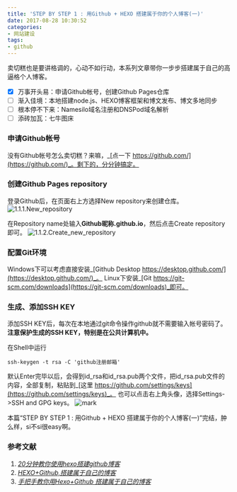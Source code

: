 ```yaml
---
title: 'STEP BY STEP 1 : 用Github + HEXO 搭建属于你的个人博客(一)'
date: 2017-08-28 10:30:52
categories: 
- 网站建设
tags:
- github
---
```

卖切糕也是要讲格调的，心动不如行动，本系列文章带你一步步搭建属于自己的高逼格个人博客。
- [x] 万事开头易：申请Github帐号，创建Github Pages仓库
- [ ] 渐入佳境：本地搭建node.js、HEXO博客框架和博文发布、博文多地同步
- [ ] 根本停不下来：Namesilo域名注册和DNSPod域名解析
- [ ] 添砖加瓦：七牛图床
<!-- more -->

### 申请Github帐号
没有Github帐号怎么卖切糕？来嘛，_[点一下 https://github.com/](https://github.com/)_。剩下的，分分钟搞定。

### 创建Github Pages repository
登录Github后，在页面右上方选择New repository来创建仓库。
![1.1.1.New_repository](http://ouvbp19aw.bkt.clouddn.com/qiegao-blog/170828/2D4hGF6I0a.jpg?imageslim)


在Repository name处输入**Github昵称.github.io**，然后点击Create repository即可。
![1.1.2.Create_new_repository](http://ouvbp19aw.bkt.clouddn.com/qiegao-blog/170828/Je9d7Jh2bm.jpg?imageslim)


### 配置Git环境
Windows下可以考虑直接安装_[Github Desktop https://desktop.github.com/](https://desktop.github.com/)_。
Linux下安装_[Git https://git-scm.com/downloads](https://git-scm.com/downloads)_即可。


### 生成、添加SSH KEY
添加SSH KEY后，每次在本地通过git命令操作github就不需要输入帐号密码了。 
**注意保护生成的SSH KEY，特别是在公共计算机中。**

在Shell中运行
    
    ssh-keygen -t rsa -C 'github注册邮箱'

默认Enter完毕以后，会得到id\_rsa和id\_rsa.pub两个文件，把id\_rsa.pub文件的内容，全部复制，粘贴到_[这里 https://github.com/settings/keys](https://github.com/settings/keys)_。
也可以点击右上角头像，选择Settings->SSH and GPG keys。
![mark](http://ouvbp19aw.bkt.clouddn.com/qiegao-blog/170828/aHaED2D8F1.jpg?imageslim)


本篇“STEP BY STEP 1 : 用Github + HEXO 搭建属于你的个人博客(一)”完结，肿么样，si不si很easy啊。

### 参考文献
1. _[20分钟教你使用hexo搭建github博客](http://www.jianshu.com/p/e99ed60390a8)_
2. _[HEXO+Github,搭建属于自己的博客](http://www.jianshu.com/p/465830080ea9)_
3. _[手把手教你用Hexo+Github 搭建属于自己的博客](http://blog.csdn.net/gdutxiaoxu/article/details/53576018)_